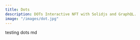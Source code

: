 ```yaml
---
title: Dots
description: DOTs Interactive NFT with Solidjs and GraphQL.
image: "/images/dot.jpg"
---
```


testing dots md

